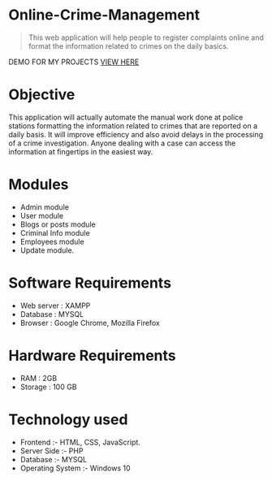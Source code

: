 # Online-Crime-Management

>This web application will help people to register complaints online and format the information related to crimes on the daily basics.


DEMO FOR MY PROJECTS
[VIEW HERE](https://surajbahadur591.github.io/demo-project/)

# Objective
This application will actually automate the manual work done at police stations formatting the information related to crimes that are reported on a daily basis. It will improve efficiency and also avoid delays in the processing of a crime investigation. Anyone dealing with a case can access the information at fingertips in the easiest way.

# Modules
* Admin module
* User module
* Blogs or posts module
* Criminal Info module
* Employees module
* Update module.

# Software Requirements
* Web server : XAMPP
* Database : MYSQL
* Browser : Google Chrome, Mozilla Firefox

# Hardware Requirements
* RAM : 2GB
* Storage : 100 GB

# Technology used 
* Frontend :- HTML, CSS, JavaScript.
* Server Side :- PHP
* Database :- MYSQL
* Operating System :- Windows 10
